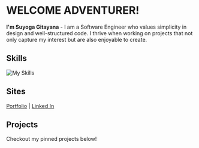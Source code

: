 # WELCOME ADVENTURER!

**I'm Suyoga Gitayana** - I am a Software Engineer who values simplicity in design and well-structured code.
I thrive when working on projects that not only capture my interest but are also enjoyable to create.

## Skills
![My Skills](https://skillicons.dev/icons?i=react,php,nodejs,js,html,css,wordpress,git,vscode)

## Sites
<a href="https://suyogagitayana.github.io/" target="_blank" rel="noreferrer">Portfolio</a> | <a href="https://www.linkedin.com/in/suyoga-gitayana" target="_blank" rel="noreferrer">Linked In</a>


## Projects
Checkout my pinned projects below!